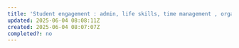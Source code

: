 ```yaml
---
title: 'Student engagement : admin, life skills, time management , organisized'
updated: 2025-06-04 08:08:11Z
created: 2025-06-04 08:07:07Z
completed?: no
---
```


